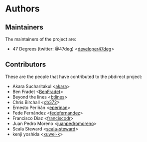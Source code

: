 # Authors

## Maintainers

The maintainers of the project are:

* 47 Degrees (twitter: @47deg) <[developer47deg](https://github.com/developer47deg)>

## Contributors

These are the people that have contributed to the pbdirect project:

* Akara Sucharitakul <[akara](https://github.com/akara)>
* Ben Fradet <[BenFradet](https://github.com/BenFradet)>
* Beyond the lines <[btlines](https://github.com/btlines)>
* Chris Birchall <[cb372](https://github.com/cb372)>
* Ernesto Periñán <[eperinan](https://github.com/eperinan)>
* Fede Fernández <[fedefernandez](https://github.com/fedefernandez)>
* Francisco Diaz <[franciscodr](https://github.com/franciscodr)>
* Juan Pedro Moreno <[juanpedromoreno](https://github.com/juanpedromoreno)>
* Scala Steward <[scala-steward](https://github.com/scala-steward)>
* kenji yoshida <[xuwei-k](https://github.com/xuwei-k)>